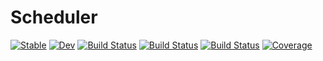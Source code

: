 # Scheduler

[![Stable](https://img.shields.io/badge/docs-stable-blue.svg)](https://alexjbuck.github.io/Scheduler.jl/stable)
[![Dev](https://img.shields.io/badge/docs-dev-blue.svg)](https://alexjbuck.github.io/Scheduler.jl/dev)
[![Build Status](https://github.com/alexjbuck/Scheduler.jl/workflows/CI/badge.svg)](https://github.com/alexjbuck/Scheduler.jl/actions)
[![Build Status](https://travis-ci.com/alexjbuck/Scheduler.jl.svg?branch=master)](https://travis-ci.com/alexjbuck/Scheduler.jl)
[![Build Status](https://ci.appveyor.com/api/projects/status/github/alexjbuck/Scheduler.jl?svg=true)](https://ci.appveyor.com/project/alexjbuck/Scheduler-jl)
[![Coverage](https://codecov.io/gh/alexjbuck/Scheduler.jl/branch/master/graph/badge.svg)](https://codecov.io/gh/alexjbuck/Scheduler.jl)
